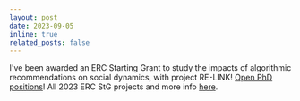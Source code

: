 ```yaml
---
layout: post
date: 2023-09-05
inline: true
related_posts: false
---
```


I've been awarded an ERC Starting Grant to study the impacts of algorithmic recommendations on social dynamics, with project RE-LINK! [Open PhD positions](/positions)! All 2023 ERC StG projects and more info [here](https://erc.europa.eu/news-events/news/erc-2023-starting-grants-results).
